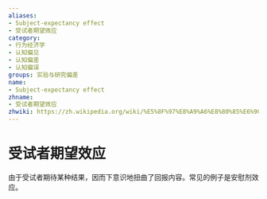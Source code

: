 ```yaml
---
aliases:
- Subject-expectancy effect
- 受试者期望效应
category:
- 行为经济学
- 认知偏见
- 认知偏差
- 认知偏误
groups: 实验与研究偏差
name:
- Subject-expectancy effect
zhname:
- 受试者期望效应
zhwiki: https://zh.wikipedia.org/wiki/%E5%8F%97%E8%A9%A6%E8%80%85%E6%9C%9F%E6%9C%9B%E6%95%88%E6%87%89
---
```


# 受试者期望效应

由于受试者期待某种结果，因而下意识地扭曲了回报内容。常见的例子是安慰剂效应。
